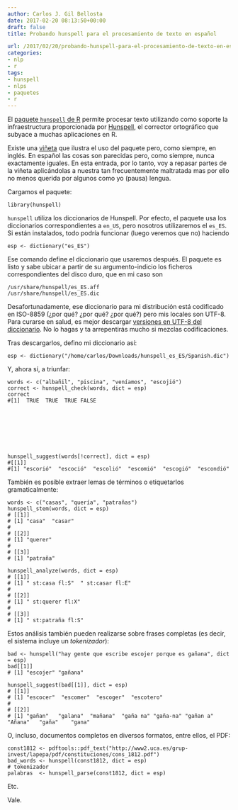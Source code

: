 ```yaml
---
author: Carlos J. Gil Bellosta
date: 2017-02-20 08:13:50+00:00
draft: false
title: Probando hunspell para el procesamiento de texto en español

url: /2017/02/20/probando-hunspell-para-el-procesamiento-de-texto-en-espanol/
categories:
- nlp
- r
tags:
- hunspell
- nlps
- paquetes
- r
---
```


El [paquete `hunspell` de R](https://cran.r-project.org/package=hunspell) permite procesar texto utilizando como soporte la infraestructura proporcionada por [Hunspell](http://hunspell.github.io/), el corrector ortográfico que subyace a muchas aplicaciones en R.

Existe una [viñeta](https://cloud.r-project.org/web/packages/hunspell/vignettes/intro.html) que ilustra el uso del paquete pero, como siempre, en inglés. En español las cosas son parecidas pero, como siempre, nunca exactamente iguales. En esta entrada, por lo tanto, voy a repasar partes de la viñeta aplicándolas a nuestra tan frecuentemente maltratada mas por ello no menos querida por algunos como yo (pausa) lengua.

Cargamos el paquete:




    library(hunspell)




`hunspell` utiliza los diccionarios de Hunspell. Por efecto, el paquete usa los diccionarios correspondientes a `en_US`, pero nosotros utilizaremos el `es_ES`. Si están instalados, todo podría funcionar (luego veremos que  no) haciendo




    esp <- dictionary("es_ES")




Ese comando define el diccionario que usaremos después. El paquete es listo y sabe ubicar a partir de su argumento-indicio los ficheros correspondientes del disco duro, que en mi caso son




    /usr/share/hunspell/es_ES.aff
    /usr/share/hunspell/es_ES.dic




Desafortunadamente, ese diccionario para mi distribución está codificado en ISO-8859 (¿por qué? ¿por qué? ¿por qué?) pero mis locales son UTF-8. Para curarse en salud, es mejor descargar [versiones en UTF-8 del diccionario](https://github.com/titoBouzout/Dictionaries). No lo hagas y ta arrepentirás mucho si mezclas codificaciones.

Tras descargarlos, defino mi diccionario así:




    esp <- dictionary("/home/carlos/Downloads/hunspell_es_ES/Spanish.dic")




Y, ahora sí, a triunfar:




    words <- c("albañil", "piscina", "veníamos", "escojió")
    correct <- hunspell_check(words, dict = esp)
    correct
    #[1]  TRUE  TRUE  TRUE FALSE








    hunspell_suggest(words[!correct], dict = esp)
    #[[1]]
    #[1] "escorió"  "escoció"  "escolió"  "escomió"  "escogió"  "escondió"




También es posible extraer lemas de términos o etiquetarlos gramaticalmente:




    words <- c("casas", "quería", "patrañas")
    hunspell_stem(words, dict = esp)
    # [[1]]
    # [1] "casa"  "casar"
    #
    # [[2]]
    # [1] "querer"
    #
    # [[3]]
    # [1] "patraña"

    hunspell_analyze(words, dict = esp)
    # [[1]]
    # [1] " st:casa fl:S"  " st:casar fl:E"
    #
    # [[2]]
    # [1] " st:querer fl:X"
    #
    # [[3]]
    # [1] " st:patraña fl:S"




Estos análisis también pueden realizarse sobre frases completas (es decir, el sistema incluye un _tokenizador_):




    bad <- hunspell("hay gente que escribe escojer porque es gañana", dict = esp)
    bad[[1]]
    # [1] "escojer" "gañana"

    hunspell_suggest(bad[[1]], dict = esp)
    # [[1]]
    # [1] "escocer"  "escomer"  "escoger"  "escotero"
    #
    # [[2]]
    # [1] "gañan"   "galana"  "mañana"  "gaña na" "gaña-na" "gañan a" "Añana"   "gaña"    "gana"




O, incluso, documentos completos en diversos formatos, entre ellos, el PDF:




    const1812 <- pdftools::pdf_text("http://www2.uca.es/grup-invest/lapepa/pdf/constituciones/cons_1812.pdf")
    bad_words <- hunspell(const1812, dict = esp)
    # tokenizador
    palabras  <- hunspell_parse(const1812, dict = esp)




Etc.

Vale.
